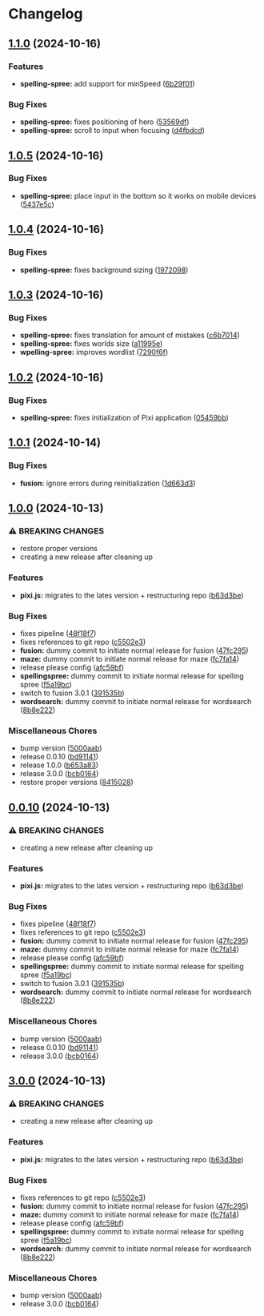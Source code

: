 # Changelog

## [1.1.0](https://github.com/laverve/fusion/compare/laverve-monorepo-v1.0.5...laverve-monorepo-v1.1.0) (2024-10-16)


### Features

* **spelling-spree:** add support for minSpeed ([6b29f01](https://github.com/laverve/fusion/commit/6b29f01a9eeb691a606e79ddf3bd976bbef298bb))


### Bug Fixes

* **spelling-spree:** fixes positioning of hero ([53569df](https://github.com/laverve/fusion/commit/53569dff9720dad619b0c80c8fb2910a09c53e14))
* **spelling-spree:** scroll to input when focusing ([d4fbdcd](https://github.com/laverve/fusion/commit/d4fbdcd54e6ccb06e6de6ba7c89bb07a0f5d8e79))

## [1.0.5](https://github.com/laverve/fusion/compare/laverve-monorepo-v1.0.4...laverve-monorepo-v1.0.5) (2024-10-16)


### Bug Fixes

* **spelling-spree:** place input in the bottom so it works on mobile devices ([5437e5c](https://github.com/laverve/fusion/commit/5437e5c5a4615bd2944d972c13a9f0f713a6f438))

## [1.0.4](https://github.com/laverve/fusion/compare/laverve-monorepo-v1.0.3...laverve-monorepo-v1.0.4) (2024-10-16)


### Bug Fixes

* **spelling-spree:** fixes background sizing ([1972098](https://github.com/laverve/fusion/commit/1972098ce837ad89ab5397ea2932b219fec6efc1))

## [1.0.3](https://github.com/laverve/fusion/compare/laverve-monorepo-v1.0.2...laverve-monorepo-v1.0.3) (2024-10-16)


### Bug Fixes

* **spelling-spree:** fixes translation for amount of mistakes ([c6b7014](https://github.com/laverve/fusion/commit/c6b70141dcd9c30cc0f7b9871c92948a6d1a41cc))
* **spelling-spree:** fixes worlds size ([a11995e](https://github.com/laverve/fusion/commit/a11995ec50095f6fe42487cc3b474aacb5cfff4d))
* **wpelling-spree:** improves wordlist ([7290f6f](https://github.com/laverve/fusion/commit/7290f6f44bd5cac090201860a400c7c16eb67d03))

## [1.0.2](https://github.com/laverve/fusion/compare/laverve-monorepo-v1.0.1...laverve-monorepo-v1.0.2) (2024-10-16)


### Bug Fixes

* **spelling-spree:** fixes initialization of Pixi application ([05459bb](https://github.com/laverve/fusion/commit/05459bb92dfb5708990bf41d57c1ae87c52d541e))

## [1.0.1](https://github.com/laverve/fusion/compare/laverve-monorepo-v1.0.0...laverve-monorepo-v1.0.1) (2024-10-14)


### Bug Fixes

* **fusion:** ignore errors during reinitialization ([1d663d3](https://github.com/laverve/fusion/commit/1d663d39add96dd3ce80f157d97597af310d7ce6))

## [1.0.0](https://github.com/laverve/fusion/compare/laverve-monorepo-v0.0.10...laverve-monorepo-v1.0.0) (2024-10-13)


### ⚠ BREAKING CHANGES

* restore proper versions
* creating a new release after cleaning up

### Features

* **pixi.js:** migrates to the lates version + restructuring repo ([b63d3be](https://github.com/laverve/fusion/commit/b63d3bee1a53ee7933b67b8e0574701b051b9186))


### Bug Fixes

* fixes pipeline ([48f18f7](https://github.com/laverve/fusion/commit/48f18f724ab0f0087cd17d30c0f16dbadbe96f9f))
* fixes references to git repo ([c5502e3](https://github.com/laverve/fusion/commit/c5502e39d80f40db83e3d9a49b1bfb1ba1984fc1))
* **fusion:** dummy commit to initiate normal release for fusion ([47fc295](https://github.com/laverve/fusion/commit/47fc2954f9a6a6511b92a645bbf7cd53279182ca))
* **maze:** dummy commit to initiate normal release for maze ([fc7fa14](https://github.com/laverve/fusion/commit/fc7fa14be2c6be9dde9e10fd8d8431075c73c17c))
* release please config ([afc59bf](https://github.com/laverve/fusion/commit/afc59bf047fd877d4b46f8e36aba6d5ee8c45616))
* **spellingspree:** dummy commit to initiate normal release for spelling spree ([f5a19bc](https://github.com/laverve/fusion/commit/f5a19bc0b464ad59adb30931730d46fec3d8e23b))
* switch to fusion 3.0.1 ([391535b](https://github.com/laverve/fusion/commit/391535b33683f4c0f418fd201b8a4e87ad065044))
* **wordsearch:** dummy commit to initiate normal release for wordsearch ([8b8e222](https://github.com/laverve/fusion/commit/8b8e222bed81481b2ae1c3303d996676b4d2b79f))


### Miscellaneous Chores

* bump version ([5000aab](https://github.com/laverve/fusion/commit/5000aaba0487d91b51c023333dd07637167cc221))
* release 0.0.10 ([bd91141](https://github.com/laverve/fusion/commit/bd91141158bc1b90cd36315691163b22c681816b))
* release 1.0.0 ([b653a83](https://github.com/laverve/fusion/commit/b653a830d642f1694ab98eca867f5a82c8951eb8))
* release 3.0.0 ([bcb0164](https://github.com/laverve/fusion/commit/bcb0164e2024fab9bca5f217dc54ecea8f6ca4e5))
* restore proper versions ([8415028](https://github.com/laverve/fusion/commit/84150283f4f97bd7a943214d30b1abadb712fdd1))

## [0.0.10](https://github.com/laverve/fusion/compare/laverve-monorepo-v3.0.0...laverve-monorepo-v0.0.10) (2024-10-13)


### ⚠ BREAKING CHANGES

* creating a new release after cleaning up

### Features

* **pixi.js:** migrates to the lates version + restructuring repo ([b63d3be](https://github.com/laverve/fusion/commit/b63d3bee1a53ee7933b67b8e0574701b051b9186))


### Bug Fixes

* fixes pipeline ([48f18f7](https://github.com/laverve/fusion/commit/48f18f724ab0f0087cd17d30c0f16dbadbe96f9f))
* fixes references to git repo ([c5502e3](https://github.com/laverve/fusion/commit/c5502e39d80f40db83e3d9a49b1bfb1ba1984fc1))
* **fusion:** dummy commit to initiate normal release for fusion ([47fc295](https://github.com/laverve/fusion/commit/47fc2954f9a6a6511b92a645bbf7cd53279182ca))
* **maze:** dummy commit to initiate normal release for maze ([fc7fa14](https://github.com/laverve/fusion/commit/fc7fa14be2c6be9dde9e10fd8d8431075c73c17c))
* release please config ([afc59bf](https://github.com/laverve/fusion/commit/afc59bf047fd877d4b46f8e36aba6d5ee8c45616))
* **spellingspree:** dummy commit to initiate normal release for spelling spree ([f5a19bc](https://github.com/laverve/fusion/commit/f5a19bc0b464ad59adb30931730d46fec3d8e23b))
* switch to fusion 3.0.1 ([391535b](https://github.com/laverve/fusion/commit/391535b33683f4c0f418fd201b8a4e87ad065044))
* **wordsearch:** dummy commit to initiate normal release for wordsearch ([8b8e222](https://github.com/laverve/fusion/commit/8b8e222bed81481b2ae1c3303d996676b4d2b79f))


### Miscellaneous Chores

* bump version ([5000aab](https://github.com/laverve/fusion/commit/5000aaba0487d91b51c023333dd07637167cc221))
* release 0.0.10 ([bd91141](https://github.com/laverve/fusion/commit/bd91141158bc1b90cd36315691163b22c681816b))
* release 3.0.0 ([bcb0164](https://github.com/laverve/fusion/commit/bcb0164e2024fab9bca5f217dc54ecea8f6ca4e5))

## [3.0.0](https://github.com/laverve/fusion/compare/laverve-monorepo-v3.0.0...laverve-monorepo-v3.0.0) (2024-10-13)


### ⚠ BREAKING CHANGES

* creating a new release after cleaning up

### Features

* **pixi.js:** migrates to the lates version + restructuring repo ([b63d3be](https://github.com/laverve/fusion/commit/b63d3bee1a53ee7933b67b8e0574701b051b9186))


### Bug Fixes

* fixes references to git repo ([c5502e3](https://github.com/laverve/fusion/commit/c5502e39d80f40db83e3d9a49b1bfb1ba1984fc1))
* **fusion:** dummy commit to initiate normal release for fusion ([47fc295](https://github.com/laverve/fusion/commit/47fc2954f9a6a6511b92a645bbf7cd53279182ca))
* **maze:** dummy commit to initiate normal release for maze ([fc7fa14](https://github.com/laverve/fusion/commit/fc7fa14be2c6be9dde9e10fd8d8431075c73c17c))
* release please config ([afc59bf](https://github.com/laverve/fusion/commit/afc59bf047fd877d4b46f8e36aba6d5ee8c45616))
* **spellingspree:** dummy commit to initiate normal release for spelling spree ([f5a19bc](https://github.com/laverve/fusion/commit/f5a19bc0b464ad59adb30931730d46fec3d8e23b))
* **wordsearch:** dummy commit to initiate normal release for wordsearch ([8b8e222](https://github.com/laverve/fusion/commit/8b8e222bed81481b2ae1c3303d996676b4d2b79f))


### Miscellaneous Chores

* bump version ([5000aab](https://github.com/laverve/fusion/commit/5000aaba0487d91b51c023333dd07637167cc221))
* release 3.0.0 ([bcb0164](https://github.com/laverve/fusion/commit/bcb0164e2024fab9bca5f217dc54ecea8f6ca4e5))
